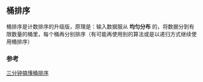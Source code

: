 ## 桶排序

桶排序是计数排序的升级版，原理是：输入数据服从 **均匀分布** 的，将数据分到有限数量的桶里，每个桶再分别排序（有可能再使用别的算法或是以递归方式继续使用桶排序）





### 参考

[三分钟搞懂桶排序](https://www.cnblogs.com/bigsai/p/13396391.html)

